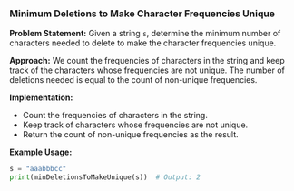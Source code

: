 ### Minimum Deletions to Make Character Frequencies Unique

**Problem Statement:**
Given a string `s`, determine the minimum number of characters needed to delete to make the character frequencies unique.

**Approach:**
We count the frequencies of characters in the string and keep track of the characters whose frequencies are not unique. The number of deletions needed is equal to the count of non-unique frequencies.

**Implementation:**
- Count the frequencies of characters in the string.
- Keep track of characters whose frequencies are not unique.
- Return the count of non-unique frequencies as the result.

**Example Usage:**
```python
s = "aaabbbcc"
print(minDeletionsToMakeUnique(s))  # Output: 2
```

